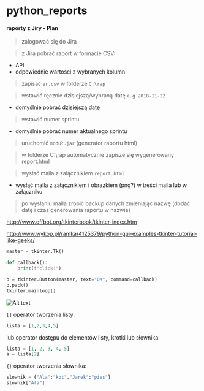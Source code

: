 # python_reports
#### raporty z Jiry - Plan

> zalogować się do Jira

> z Jira pobrać raport w formacie CSV:
- API
- odpowiednie wartości z wybranych kolumn

> zapisać `er.csv` w folderze `C:\rap`

> wstawić ręcznie dzisiejszą/wybraną datę `e.g 2018-11-22`
- domyślnie pobrać dzisiejszą datę

> wstawić numer sprintu
- domyślnie pobrać numer aktualnego sprintu

> uruchomić `moduł.jar` (generator raportu html)

> w folderze C:\rap automatycznie zapisze się wygenerowany report.html

> wysłać maila z załącznikiem `report.html`
- wysłąć maila z załącznikiem i obrazkiem (png?) w treści maila lub w załączniku

> po wysłąniu maila zrobić backup danych zmieniając nazwę (dodać datę i czas generowania raportu w nazwie)


http://www.effbot.org/tkinterbook/tkinter-index.htm

http://www.wykop.pl/ramka/4125379/python-gui-examples-tkinter-tutorial-like-geeks/



```python
master = tkinter.Tk()

def callback():
    print(f"click!")

b = tkinter.Button(master, text="OK", command=callback)
b.pack()
tkinter.mainloop()
```
![Alt text](.\snip_images\click.PNG "title")

`[]` operator tworzenia listy:
```python
lista = [1,2,3,4,5]
```
lub operator dostępu do elementów listy, krotki lub słownika:
```python
lista = [1, 2, 3, 4, 5]
a = lista[2]
```
`{}` operator tworzenia słownika:
```python
slownik = {"Ala":"kot","Jarek":"pies"}
slownik["Ala"]
```
